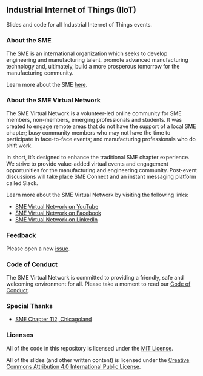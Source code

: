 ## Industrial Internet of Things (IIoT)

Slides and code for all Industrial Internet of Things events.

### About the SME

The SME is an international organization which seeks to develop engineering and manufacturing talent, promote advanced manufacturing
technology and, ultimately, build a more prosperous tomorrow for the manufacturing community.

Learn more about the SME [here](http://www.sme.org/).

### About the SME Virtual Network

The SME Virtual Network is a volunteer-led online community for SME members, non-members, emerging professionals and students. It was created to engage remote areas that do not have the support of a local SME chapter; busy community members who may not have the time to participate in face-to-face events; and manufacturing professionals who do shift work.

In short, it’s designed to enhance the traditional SME chapter experience. We strive to provide value-added virtual events and engagement opportunities for the manufacturing and engineering community. Post-event discussions will take place SME Connect and an instant messaging platform called Slack.

Learn more about the SME Virtual Network by visiting the following links:

* [SME Virtual Network on YouTube](https://www.youtube.com/channel/UC7DNeDhrD2a5Ptyo9Rm_mwQ)
* [SME Virtual Network on Facebook](https://www.facebook.com/smevirtual/)
* [SME Virtual Network on LinkedIn](https://www.linkedin.com/company/smevirtual)

### Feedback

Please open a new <a href="https://github.com/smevirtual/iiot/issues">issue</a>.

### Code of Conduct

The SME Virtual Network is committed to providing a friendly, safe and welcoming environment for all. Please take a moment to read our <a href="https://github.com/smevirtual/code_of_conduct/blob/master/CODE_OF_CONDUCT.md">Code of Conduct</a>.

### Special Thanks

* [SME Chapter 112, Chicagoland](http://sme112.org/)

### Licenses

All of the code in this repository is licensed under the [MIT License](https://choosealicense.com/licenses/mit/).

All of the slides (and other written content) is licensed under the [Creative Commons Attribution 4.0 International Public License](https://creativecommons.org/licenses/by/4.0/legalcode).
